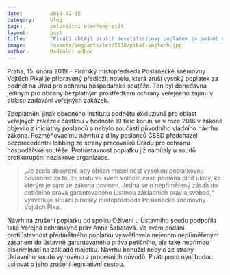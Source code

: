 ```yaml
---
date:         2019-02-15
category:     blog
tags:         celostátní otevřený-stát
layout:       post
title:        "Piráti chtějí zrušit desetitisícový poplatek za podnět na Úřad pro ochranu hospodářské soutěže"
image:        /assets/img/articles/2018/pikal-vojtech.jpg
author:       Mediální odbor
---
```



Praha, 15. února 2019 – Pirátský místopředseda Poslanecké sněmovny Vojtěch Pikal je připravený předložit novelu, která zruší vysoký poplatek za podnět na Úřad pro ochranu hospodářské soutěže. Ten byl donedávna jediným pro občany bezplatným prostředkem ochrany veřejného zájmu v oblasti zadávání veřejných zakázek.

Zpoplatnění jinak obecného institutu podnětu exkluzivně pro oblast veřejných zakázek částkou v hodnotě 10 tisíc korun se v roce 2016 v zákoně objevilo z iniciativy poslanců a nebylo součástí původního vládního návrhu zákona. Pozměňovacímu návrhu z dílny poslanců ČSSD předcházel bezprecedentní lobbing ze strany pracovníků Úřadu pro ochranu hospodářské soutěže. Protiústavnost poplatku již namítaly u soudů protikorupční neziskové organizace.

> „Je zcela absurdní, aby občan musel nést vysokou poplatkovou povinnost za to, že státu ve svém volném čase pomáhá plnit úkoly, ke kterým je sám ze zákona povinen. Jedná se o nepřiměřený zásah do petičního práva garantovaného Listinou základních práv a svobod,“ vysvětluje situaci pirátský místopředseda Poslanecké sněmovny Vojtěch Pikal. 

Návrh na zrušení poplatku od spolku Oživení u Ústavního soudu podpořila také Veřejná ochránkyně práv Anna Šabatová. Ve svém podání protiústavnost předmětného poplatku vysvětlovala nejenom nepřiměřeným zásahem do ústavně garantovaného práva petičního, ale také nepřímou diskriminací na základě majetku. Návrhu bohužel nebylo ze strany Ústavního soudu vyhověno z procesních důvodů. Piráti proto nyní budou usilovat o jeho zrušení legislativní cestou.
